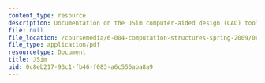 ```yaml
---
content_type: resource
description: Documentation on the JSim computer-aided design (CAD) tool.
file: null
file_location: /coursemedia/6-004-computation-structures-spring-2009/0c8eb21793c1fb46f083a6c556aba8a9_MIT6_004s09_lab_tool_jsim.pdf
file_type: application/pdf
resourcetype: Document
title: JSim
uid: 0c8eb217-93c1-fb46-f083-a6c556aba8a9
---
```

